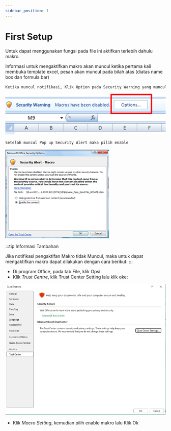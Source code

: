 ```yaml
---
sidebar_position: 1
---
```


# First Setup

Untuk dapat menggunakan fungsi pada file ini aktifkan terlebih dahulu makro.

Informasi untuk mengaktifkan makro akan muncul ketika pertama kali membuka template excel, pesan akan muncul pada bilah atas (diatas name box dan formula bar)

```md
Ketika muncul notifikasi, Klik Option pada Security Warning yang muncul
```

![Docusaurus logo](/img/image1.png)



```md
Setelah muncul Pop up Security Alert maka pilih enable
```

![Docusaurus logo](/img/image2.png)

:::tip Informasi Tambahan

Jika notifikasi pengaktifan Makro tidak Muncul, maka untuk dapat mengaktifkan makro dapat dilakukan dengan cara berikut:
:::

- Di program Office, pada tab File, klik Opsi
- Klik *Trust Centre*, klik Trust Center Setting lalu klik oke:

![Docusaurus logo](/img/image3.png)

- Klik *Macro Setting*, kemudian pilih enable makro lalu Klik Ok

